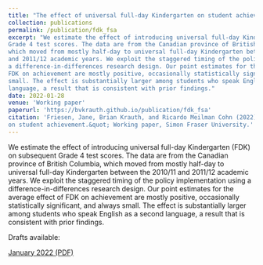 ```yaml
---
title: "The effect of universal full-day Kindergarten on student achievement"
collection: publications
permalink: /publication/fdk_fsa
excerpt: "We estimate the effect of introducing universal full-day Kindergarten (FDK) on subsequent
Grade 4 test scores. The data are from the Canadian province of British Columbia, 
which moved from mostly half-day to universal full-day Kindergarten between the 2010/11
and 2011/12 academic years. We exploit the staggered timing of the policy implementation using
a difference-in-differences research design. Our point estimates for the average effect of
FDK on achievement are mostly positive, occasionally statistically significant, and always
small. The effect is substantially larger among students who speak English as a second
language, a result that is consistent with prior findings."
date: 2022-01-28
venue: 'Working paper'
paperurl: 'https://bvkrauth.github.io/publication/fdk_fsa'
citation: 'Friesen, Jane, Brian Krauth, and Ricardo Meilman Cohn (2022). &quot;The effect of full-day Kindergarten 
on student achievement.&quot; Working paper, Simon Fraser University.' 
---
```

We estimate the effect of introducing universal full-day Kindergarten (FDK) on subsequent
Grade 4 test scores. The data are from the Canadian province of British Columbia, 
which moved from mostly half-day to universal full-day Kindergarten between the 2010/11
and 2011/12 academic years. We exploit the staggered timing of the policy implementation using
a difference-in-differences research design. Our point estimates for the average effect of
FDK on achievement are mostly positive, occasionally statistically significant, and always
small. The effect is substantially larger among students who speak English as a second
language, a result that is consistent with prior findings.

Drafts available:

[January 2022 (PDF)](https://bvkrauth.github.io/files/FDKTestScores220128.pdf)
